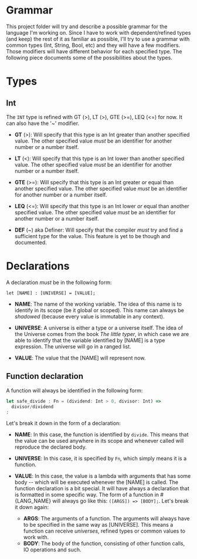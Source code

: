# Grammar

This project folder will try and describe a possible grammar for the language I'm working on. Since I have to work with dependent/refined types (and keep) the rest of it as familiar as possible, I'll try to use a grammar with common types (Int, String, Bool, etc) and they will have a few modifiers.
Those modifiers will have different behavior for each specified type. The following piece documents some of the possibilities about the types.

# Types

## Int

The ```INT``` type is refined with GT (>), LT (>), GTE (>=), LEQ (<=) for now. It can also have the '~' modifier.

* __GT__ (>): Will specify that this type is an Int greater than another specified value. The other specified value *must* be an identifier for another number or a number itself.

* __LT__ (<): Will specify that this type is an Int lower than another specified value. The other specified value *must* be an identifier for another number or a number itself.

* __GTE__ (>=): Will specify that this type is an Int greater *or* equal than another specified value. The other specified value *must* be an identifier for another number or a number itself.

* __LEQ__ (<=): Will specify that this type is an Int lower *or* equal than another specified value. The other specified value *must* be an identifier for another number or a number itself.

* __DEF__ (~) aka Definer: Will specify that the compiler *must* try and find a sufficient type for the value. This feature is yet to be though and documented.

# Declarations

A declaration *must* be in the following form:

```let [NAME] : [UNIVERSE] = [VALUE];```

* __NAME__: The name of the working variable. The idea of this name is to identify in its scope (be it global or scoped). This name can always be *shadowed* (because every value is immutable in any context).

* __UNIVERSE__: A universe is either a type or a universe itself. The idea of the Universe comes from the book *The little typer*, in which case we are able to identify that the variable identified by [NAME] is a type expression. The universe will go in a ranged list.

* __VALUE__: The value that the [NAME] will represent now.

## Function declaration

A function will always be identified in the following form:

```javascript
let safe_divide : Fn = (dividend: Int > 0, divisor: Int) =>
  divisor/dividend
;
```

Let's break it down in the form of a declaration:

* __NAME__: In this case, the function is identified by ```divide```. This means that the value can be used anywhere in its scope and whenever called will reproduce the declared body.

* __UNIVERSE__: In this case, it is specified by ```Fn```, which simply means it is a function.

* __VALUE__: In this case, the value is a lambda with arguments that has some body -- which will be executed whenever the [NAME] is called. The function declaration is a bit special. It will have always a declaration that is formatted in some specific way. The form of a function in #{LANG_NAME} will always go like this: ```([ARGS]) => [BODY];```. Let's break it down again:
  * __ARGS__: The arguments of a function. The arguments will always have to be specified in the same way as [UNIVERSE]. This means a function can receive *universes*, refined types or common values to work with. 
  * __BODY__: The body of the function, consisting of other function calls, IO operations and such.
    
